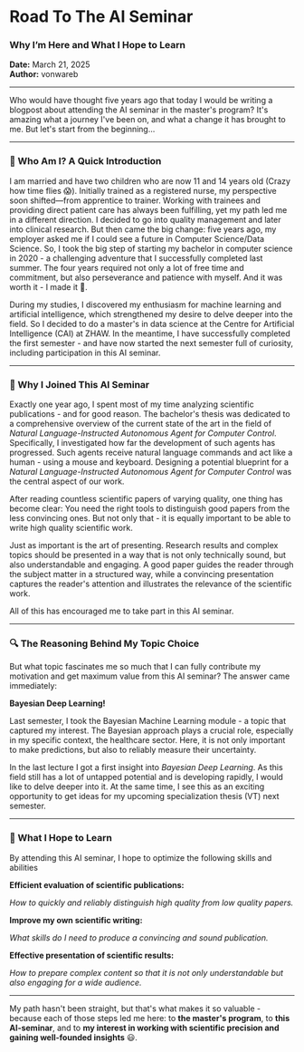 # Road To The AI Seminar
### Why I’m Here and What I Hope to Learn

**Date:** March 21, 2025  
**Author:** vonwareb  

---
Who would have thought five years ago that today I would be writing a blogpost about attending the AI seminar in the master's program? It's amazing what a journey I've been on, and what a change it has brought to me. But let's start from the beginning...

---

### **👋 Who Am I? A Quick Introduction**
I am married and have two children who are now 11 and 14 years old (Crazy how time flies 😱). Initially trained as a registered nurse, my perspective soon shifted—from apprentice to trainer. Working with trainees and providing direct patient care has always been fulfilling, yet my path led me in a different direction. I decided to go into quality management and later into clinical research. But then came the big change: five years ago, my employer asked me if I could see a future in Computer Science/Data Science. So, I took the big step of starting my bachelor in computer science in 2020 - a challenging adventure that I successfully completed last summer. The four years required not only a lot of free time and commitment, but also perseverance and patience with myself. And it was worth it - I made it 🥳.

During my studies, I discovered my enthusiasm for machine learning and artificial intelligence, which strengthened my desire to delve deeper into the field. So I decided to do a master's in data science at the Centre for Artificial Intelligence (CAI) at ZHAW. In the meantime, I have successfully completed the first semester - and have now started the next semester full of curiosity, including participation in this AI seminar.

---

### **🚀 Why I Joined This AI Seminar**
Exactly one year ago, I spent most of my time analyzing scientific publications - and for good reason. The bachelor's thesis was dedicated to a comprehensive overview of the current state of the art in the field of *Natural Language-Instructed Autonomous Agent for Computer Control*. Specifically, I investigated how far the development of such agents has progressed. Such agents receive natural language commands and act like a human - using a mouse and keyboard. Designing a potential blueprint for a *Natural Language-Instructed Autonomous Agent for Computer Control* was the central aspect of our work. 

After reading countless scientific papers of varying quality, one thing has become clear: You need the right tools to distinguish good papers from the less convincing ones. But not only that - it is equally important to be able to write high quality scientific work.

Just as important is the art of presenting. Research results and complex topics should be presented in a way that is not only technically sound, but also understandable and engaging. A good paper guides the reader through the subject matter in a structured way, while a convincing presentation captures the reader's attention and illustrates the relevance of the scientific work.

All of this has encouraged me to take part in this AI seminar.

---

### **🔍 The Reasoning Behind My Topic Choice**
But what topic fascinates me so much that I can fully contribute my motivation and get maximum value from this AI seminar? The answer came immediately:

**Bayesian Deep Learning!**

Last semester, I took the Bayesian Machine Learning module - a topic that captured my interest. The Bayesian approach plays a crucial role, especially in my specific context, the healthcare sector. Here, it is not only important to make predictions, but also to reliably measure their uncertainty.

In the last lecture I got a first insight into *Bayesian Deep Learning*. As this field still has a lot of untapped potential and is developing rapidly, I would like to delve deeper into it. At the same time, I see this as an exciting opportunity to get ideas for my upcoming specialization thesis (VT) next semester.

---

### **🎯 What I Hope to Learn**
By attending this AI seminar, I hope to optimize the following skills and abilities

**Efficient evaluation of scientific publications:**

*How to quickly and reliably distinguish high quality from low quality papers.*

**Improve my own scientific writing:**

*What skills do I need to produce a convincing and sound publication.*

**Effective presentation of scientific results:**

*How to prepare complex content so that it is not only understandable but also engaging for a wide audience.*

---
My path hasn't been straight, but that's what makes it so valuable - because each of those steps led me here: to **the master's program**, to **this AI-seminar**, and to **my interest in working with scientific precision and gaining well-founded insights** 😃.